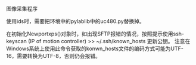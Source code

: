 图像采集程序

使用ids时，需要把环境中的pylablib中的uc480.py替换掉。

在初始化Newportxps()对象时，如出现SFTP报错的情况，按照提示使用ssh-keyscan (IP of motion controller) >> ~/.ssh/known_hosts 更新公钥。
注意在Windows系统上使用此命令获取的konwn_hosts文件的编码方式可能为UTF-16，需要转换为UTF-8，否则仍会报错。
